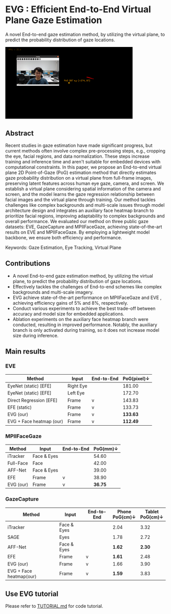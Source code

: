# EVG : Efficient End-to-End Virtual Plane Gaze Estimation
A novel End-to-end gaze estimation method, by utilizing the virtual plane, to predict the probability distribution of gaze locations.

<img src="readme/images/live_demo.png" alt="alt text" width = 400 />  




  




<!-- ## Updates -->


## Abstract 

Recent studies in gaze estimation have made significant progress, but current methods often involve complex pre-processing steps, e.g., cropping the eye, facial regions, and data normalization. These steps increase training and inference time and aren't suitable for embedded devices with computational constraints. In this paper, we propose an End-to-end virtual plane 2D Point-of-Gaze (PoG) estimation method that directly estimates gaze probability distribution on a virtual plane from full-frame images, preserving latent features across human eye gaze, camera, and screen. We establish a virtual plane considering spatial information of the camera and screen, and the model learns the gaze regression relationship between facial images and the virtual plane through training. Our method tackles challenges like complex backgrounds and multi-scale issues through model architecture design and integrates an auxiliary face heatmap branch to prioritize facial regions, improving adaptability to complex backgrounds and overall performance. We evaluated our method on three public gaze datasets: EVE, GazeCapture and MPIIFaceGaze, achieving state-of-the-art results on EVE and MPIIFaceGaze. By employing a lightweight model backbone, we ensure both efficiency and performance.

Keywords: Gaze Estimation, Eye Tracking, Virtual Plane


## Contributions

- A novel End-to-end gaze estimation method, by utilizing the virtual plane, to predict the probability distribution of gaze locations.
- Effectively tackles the challenges of End-to-end schemes like complex backgrounds and multi-scale imagery. 
- EVG achieve state-of-the-art performance on MPIIFaceGaze and EVE , achieving efficiency gains of 5% and 8%, respectively.
- Conduct various experiments to achieve the best trade-off between accuracy and model size for embedded applications.
- Ablation experiments on the auxiliary face heatmap branch were conducted, resulting in improved performance. Notably, the auxiliary branch is only activated during training, so it does not increase model size during inference.


## Main results

### EVE

| Method                   | Input     | End-to-End | PoG(pixel)↓ |
| ------------------------ | --------- | ---------- | ----------- |
| EyeNet (static) [EFE]    | Right Eye |            | 181.00      |
| EyeNet (static) [EFE]    | Left Eye  |            | 172.70      |
| Direct Regression [EFE]  | Frame     | v          | 143.83      |
| EFE (static)             | Frame     | v          | 133.73      |
| EVG (our)                | Frame     | v          | **133.63**  |
| EVG + Face heatmap (our) | Frame     | v          | **112.49**  |

### MPIIFaceGaze
| Method    | Input       | End-to-End | PoG(mm)↓  |
| --------- | ----------- | ---------- | --------- |
| iTracker  | Face & Eyes |            | 54.60     |
| Full-Face | Face        |            | 42.00     |
| AFF-Net   | Face & Eyes |            | 39.00     |
| EFE       | Frame       | v          | 38.90     |
| EVG (our) | Frame       | v          | **36.75** |

### GazeCapture
| Method                  | Input       | End-to-End | Phone<br>PoG(cm)↓ | Tablet<br>PoG(cm)↓ |
| ----------------------- | ----------- | ---------- | ----------------- | ------------------ |
| iTracker                | Face & Eyes |            | 2.04              | 3.32               |
| SAGE                    | Eyes        |            | 1.78              | 2.72               |
| AFF-Net                 | Face & Eyes |            | **1.62**          | **2.30**           |
| EFE                     | Frame       | v          | **1.61**          | 2.48               |
| EVG (our)               | Frame       | v          | 1.66              | 3.90               |
| EVG + Face heatmap(our) | Frame       | v          | **1.59**          | 3.83               |


<!-- All models and details are available in our [Model zoo](readme/MODEL_ZOO.md). -->


## Use EVG tutorial
Please refer to [TUTORIAL.md](readme/tutorial/TUTORIAL.md) for code tutorial.
